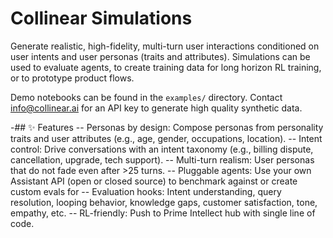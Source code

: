 # Collinear Simulations
Generate realistic, high-fidelity, multi-turn user interactions conditioned on user intents and user personas (traits and attributes). Simulations can be used to evaluate agents, to create training data for long horizon RL training, or to prototype product flows.

Demo notebooks can be found in the `examples/` directory. Contact info@collinear.ai for an API key to generate high quality synthetic data.

-## ✨ Features
-- Personas by design: Compose personas from personality traits and user attributes (e.g., age, gender, occupations, location).
-- Intent control: Drive conversations with an intent taxonomy (e.g., billing dispute, cancellation, upgrade, tech support).
-- Multi-turn realism: User personas that do not fade even after >25 turns.
-- Pluggable agents: Use your own Assistant API (open or closed source) to benchmark against or create custom evals for
-- Evaluation hooks: Intent understanding, query resolution, looping behavior, knowledge gaps, customer satisfaction, tone, empathy, etc.
-- RL-friendly: Push to Prime Intellect hub with single line of code.

